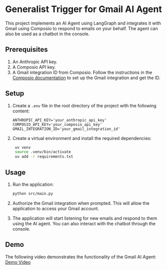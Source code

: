 # Generalist Trigger for Gmail AI Agent

This project implements an AI Agent using LangGraph and integrates it with Gmail using Composio to respond to emails on your behalf. The agent can also be used as a chatbot in the console.

## Prerequisites

1. An Anthropic API key.
2. A Composio API key.
3. A Gmail integration ID from Composio. Follow the instructions in the [Composio documentation](https://docs.composio.dev/auth/set-up-integrations) to set up the Gmail integration and get the ID.

## Setup

1. Create a `.env` file in the root directory of the project with the following content:

   ```plaintext
   ANTHROPIC_API_KEY='your_anthropic_api_key'
   COMPOSIO_API_KEY='your_composio_api_key'
   GMAIL_INTEGRATION_ID='your_gmail_integration_id'
   ```

2. Create a virtual environment and install the required dependencies:
   ```bash
    uv venv
    source .venv/bin/activate
    uv add -r requirements.txt
   ```

## Usage

1. Run the application:

   ```bash
   python src/main.py
   ```

2. Authorize the Gmail integration when prompted. This will allow the application to access your Gmail account.

3. The application will start listening for new emails and respond to them using the AI agent. You can also interact with the chatbot through the console.

## Demo

The following video demonstrates the functionality of the Gmail AI Agent:
[Demo Video](https://drive.google.com/file/d/1EJ53TpSYHZeW8478WH_ESBNXxM8qVg5H/view?usp=sharing)

